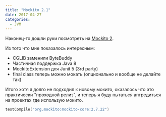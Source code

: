 ```yaml
---
title: "Mockito 2.1"
date: 2017-04-27
categories:
  - JVM
---
```


Наконец-то дошли руки посмотреть на [Mockito 2](https://github.com/mockito/mockito/wiki/What%27s-new-in-Mockito-2).

Из того что мне показалось интересным:

* CGLIB заменили ByteBuddy
* Частичная поддержка Java 8
* MockitoExtension для Junit 5 (3rd party)
* final class теперь можно мокать (опционально и вообще не делайте так)

Итого хотя я долго не подходил к новому мокито, оказалось что это практически "проходной релиз", и теперь я буду пытаться апгредиться на проектах где использую мокито.

```kotlin
testCompile("org.mockito:mockito-core:2.7.22")
```
